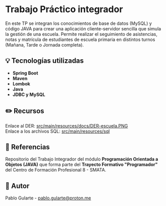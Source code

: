 # Trabajo Práctico integrador

En este TP se integran los conocimientos de base de datos (MySQL) y código JAVA para crear una aplicación cliente-servidor sencilla que simula la gestión de una escuela. Permite realizar el seguimiento de asistencias, notas y matrícula de estudiantes de escuela primaria en distintos turnos (Mañana, Tarde o Jornada completa).

## 💡 Tecnologías utilizadas
- **Spring Boot**
- **Maven**
- **Lombok**
- **Java**
- **JDBC y MySQL**


## ✏️ Recursos
Enlace al DER: [src/main/resources/docs/DER-escuela.PNG](https://github.com/Pablo-Gularte/pablogularte-tpintegrador/blob/main/src/main/resources/docs/DER-escuela.PNG)  
Enlace a los archivos SQL: [src/main/resources/sql](https://github.com/Pablo-Gularte/pablogularte-tpintegrador/tree/main/src/main/resources/sql)


## 📔 Referencias
Repositorio del Trabajo Integrador del módulo **Programación Orientada a Objetos (JAVA)** que forma parte del **Trayecto Formativo "Programador"** del Centro de Formación Profesional 8 - SMATA.

## 👤 Autor
Pablo Gularte - pablo.gularte@proton.me
